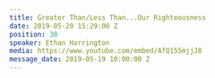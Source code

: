 ```yaml
---
title: Greater Than/Less Than...Our Righteousness
date: 2019-05-20 15:29:00 Z
position: 38
speaker: Ethan Harrington
media: https://www.youtube.com/embed/AfQ155mjjJ8
message_date: 2019-05-19 10:00:00 Z
---
```


